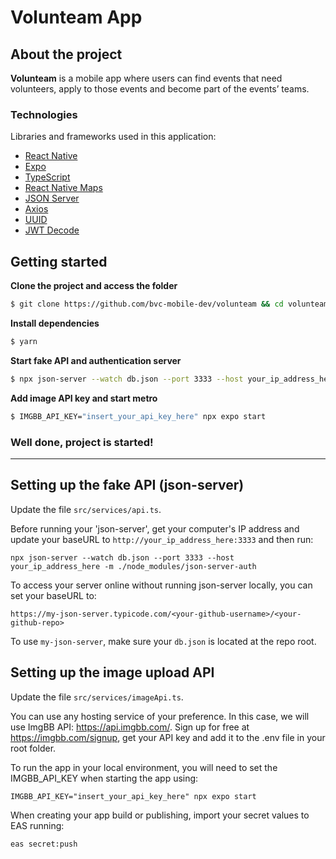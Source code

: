 # Volunteam App

## About the project

**Volunteam** is a mobile app where users can find events that need volunteers, apply to those events and become part of the events’ teams.

### Technologies

Libraries and frameworks used in this application:

-   [React Native](https://reactnative.dev/)
-   [Expo](https://expo.dev/)
-   [TypeScript](https://www.typescriptlang.org/)
-   [React Native Maps](https://github.com/react-native-maps/react-native-maps)
-   [JSON Server](https://github.com/typicode/json-server)
-   [Axios](https://github.com/axios/axios)
-   [UUID](https://github.com/uuidjs/uuid)
-   [JWT Decode](https://github.com/uuidjs/uuid)

## Getting started

**Clone the project and access the folder**

```bash
$ git clone https://github.com/bvc-mobile-dev/volunteam && cd volunteam
```

**Install dependencies**

```bash
$ yarn
```

**Start fake API and authentication server**

```bash
$ npx json-server --watch db.json --port 3333 --host your_ip_address_here -m ./node_modules/json-server-auth
```

**Add image API key and start metro**

```bash
$ IMGBB_API_KEY="insert_your_api_key_here" npx expo start
```

### Well done, project is started!

---

## Setting up the fake API (json-server)

Update the file `src/services/api.ts`.

Before running your 'json-server', get your computer's IP address and update your baseURL to `http://your_ip_address_here:3333` and then run:

```
npx json-server --watch db.json --port 3333 --host your_ip_address_here -m ./node_modules/json-server-auth
```

To access your server online without running json-server locally, you can set your baseURL to:

```
https://my-json-server.typicode.com/<your-github-username>/<your-github-repo>
```

To use `my-json-server`, make sure your `db.json` is located at the repo root.

## Setting up the image upload API

Update the file `src/services/imageApi.ts`.

You can use any hosting service of your preference. In this case, we will use ImgBB API: https://api.imgbb.com/.
Sign up for free at https://imgbb.com/signup, get your API key and add it to the .env file in your root folder.

To run the app in your local environment, you will need to set the IMGBB_API_KEY when starting the app using:

```
IMGBB_API_KEY="insert_your_api_key_here" npx expo start
```

When creating your app build or publishing, import your secret values to EAS running:

```
eas secret:push
```
